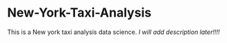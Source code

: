 # New-York-Taxi-Analysis
This is a New york taxi analysis data science. *I will add description later!!!!*
